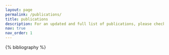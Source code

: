 ```yaml
---
layout: page
permalink: /publications/
title: publications
description: For an updated and full list of publications, please check my [Google Scholar](https://scholar.google.com/citations?user=lx5qencAAAAJ&hl).
nav: true
nav_order: 1
---
```


<!-- _pages/publications.md -->
<div class="publications">

{% bibliography %}

</div>
